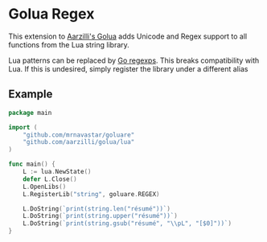 # Golua Regex

This extension to [Aarzilli's Golua](http://github.com/aarzilli/golua) adds 
Unicode and Regex support to all functions from the Lua string library.

Lua patterns can be replaced by [Go regexps](http://github.com/google/re2/wiki/Syntax). This breaks
compatibility with Lua. If this is undesired, simply register the library under a different alias

## Example

``` go
package main

import (
	"github.com/mrnavastar/goluare"
	"github.com/aarzilli/golua/lua"
)

func main() {
	L := lua.NewState()
	defer L.Close()
	L.OpenLibs()
	L.RegisterLib("string", goluare.REGEX)

	L.DoString(`print(string.len("résumé"))`)
	L.DoString(`print(string.upper("résumé"))`)
	L.DoString(`print(string.gsub("résumé", "\\pL", "[$0]"))`)
}
```

